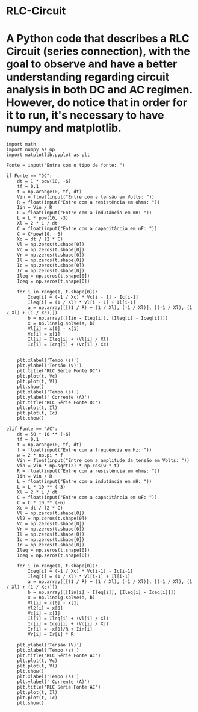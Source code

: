 # RLC-Circuit
# A Python code that describes a RLC Circuit (series connection), with the goal to observe and have a better understanding regarding circuit analysis in both DC and AC regimen. However, do notice that in order for it to run, it's necessary to have numpy and matplotlib.
 
    import math
    import numpy as np
    import matplotlib.pyplot as plt

    Fonte = input("Entre com o tipo de fonte: ")

    if Fonte == "DC":
        dt = 1 * pow(10, -6)
        tf = 0.1
        t = np.arange(0, tf, dt)
        Vin = float(input("Entre com a tensão em Volts: "))
        R = float(input("Entre com a resistência em ohms: "))
        Iin = Vin / R
        L = float(input("Entre com a indutância em mH: "))
        L = L * pow(10, -3)
        Xl = 2 * L / dt
        C = float(input("Entre com a capacitância em uF: "))
        C = C*pow(10, -6)
        Xc = dt / (2 * C)
        Vl = np.zeros(t.shape[0])
        Vc = np.zeros(t.shape[0])
        Vr = np.zeros(t.shape[0])
        Il = np.zeros(t.shape[0])
        Ic = np.zeros(t.shape[0])
        Ir = np.zeros(t.shape[0])
        Ileq = np.zeros(t.shape[0])
        Iceq = np.zeros(t.shape[0])

        for i in range(1, t.shape[0]):
            Iceq[i] = (-1 / Xc) * Vc[i - 1] - Ic[i-1]
            Ileq[i] = (1 / Xl) * Vl[i - 1] + Il[i-1]
            a = np.array([[(1 / R) + (1 / Xl), (-1 / Xl)], [(-1 / Xl), (1 / Xl) + (1 / Xc)]])
            b = np.array([[Iin - Ileq[i]], [Ileq[i] - Iceq[i]]])
            x = np.linalg.solve(a, b)
            Vl[i] = x[0] - x[1]
            Vc[i] = x[1]
            Il[i] = Ileq[i] + (Vl[i] / Xl)
            Ic[i] = Iceq[i] + (Vc[i] / Xc)


        plt.xlabel('Tempo (s)')
        plt.ylabel('Tensão (V)')
        plt.title('RLC Série Fonte DC')
        plt.plot(t, Vc)
        plt.plot(t, Vl)
        plt.show()
        plt.xlabel('Tempo (s)')
        plt.ylabel(' Corrente (A)')
        plt.title('RLC Série Fonte DC')
        plt.plot(t, Il)
        plt.plot(t, Ic)
        plt.show()

    elif Fonte == "AC":
        dt = 50 * 10 ** (-6)
        tf = 0.1
        t = np.arange(0, tf, dt)
        f = float(input("Entre com a frequência em Hz: "))
        w = 2 * np.pi * f
        Vin = float(input("Entre com a amplitude da tensão em Volts: "))
        Vin = Vin * np.sqrt(2) * np.cos(w * t)
        R = float(input("Entre com a resistência em ohms: "))
        Iin = Vin / R
        L = float(input("Entre com a indutância em mH: "))
        L = L * 10 ** (-3)
        Xl = 2 * L / dt
        C = float(input("Entre com a capacitância em uF: "))
        C = C * 10 ** (-6)
        Xc = dt / (2 * C)
        Vl = np.zeros(t.shape[0])
        Vl2 = np.zeros(t.shape[0])
        Vc = np.zeros(t.shape[0])
        Vr = np.zeros(t.shape[0])
        Il = np.zeros(t.shape[0])
        Ic = np.zeros(t.shape[0])
        Ir = np.zeros(t.shape[0])
        Ileq = np.zeros(t.shape[0])
        Iceq = np.zeros(t.shape[0])

        for i in range(1, t.shape[0]):
            Iceq[i] = (-1 / Xc) * Vc[i-1] - Ic[i-1]
            Ileq[i] = (1 / Xl) * Vl[i-1] + Il[i-1]
            a = np.array([[(1 / R) + (1 / Xl), (-1 / Xl)], [(-1 / Xl), (1 / Xl) + (1 / Xc)]])
            b = np.array([[Iin[i] - Ileq[i]], [Ileq[i] - Iceq[i]]])
            x = np.linalg.solve(a, b)
            Vl[i] = x[0] - x[1]
            Vl2[i] = x[0]
            Vc[i] = x[1]
            Il[i] = Ileq[i] + (Vl[i] / Xl)
            Ic[i] = Iceq[i] + (Vc[i] / Xc)
            Ir[i] = -x[0]/R + Iin[i]
            Vr[i] = Ir[i] * R

        plt.ylabel('Tensão (V)')
        plt.xlabel('Tempo (s)')
        plt.title('RLC Série Fonte AC')
        plt.plot(t, Vc)
        plt.plot(t, Vl)
        plt.show()
        plt.xlabel('Tempo (s)')
        plt.ylabel(' Corrente (A)')
        plt.title('RLC Série Fonte AC')
        plt.plot(t, Il)
        plt.plot(t, Ic)
        plt.show()

